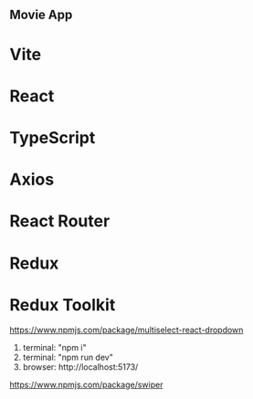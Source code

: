 ## Movie App
# Vite
# React
# TypeScript
# Axios
# React Router
# Redux
# Redux Toolkit

https://www.npmjs.com/package/multiselect-react-dropdown

1. terminal: "npm i"
2. terminal: "npm run dev"
3. browser: http://localhost:5173/


https://www.npmjs.com/package/swiper